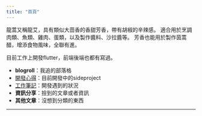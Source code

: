 ```yaml
---
title: "首頁"
---
```


龍蒿又稱龍艾，具有類似大茴香的香甜芳香，帶有胡椒的辛辣感。
適合用於烹調肉類、魚類、雞肉、蛋類，以及製作醬料、沙拉醬等。
芳香也能用於製作茵蒿醋，增添食物風味，全聯有進。

目前工作上開發flutter，前端後端也都有寫過。

- **blogroll**：我追的部落格
- [開發心得](/record/)：目前開發中的sideproject
- [工作筆記](/work-log/)：開發遇到的狀況
- **資訊分享**：撿到的文章或者資訊
- **其他文章**：沒想到分類的東西

---
